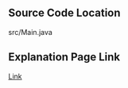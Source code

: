 ## Source Code Location

src/Main.java

## Explanation Page Link

[Link](https://lunareclipse000.wordpress.com/2024/02/05/5639/)